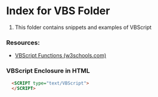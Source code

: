# Index for VBS Folder

1. This folder contains snippets and examples of VBScript

### Resources:
- [VBScript Functions (w3schools.com)](https://www.w3schools.com/asp/asp_ref_vbscript_functions.asp)

### VBScript Enclosure in HTML
```html
  <SCRIPT type="text/VBScript">
  </SCRIPT>
```



